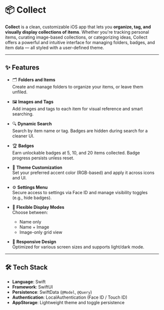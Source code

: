 # 📦 Collect

**Collect** is a clean, customizable iOS app that lets you **organize, tag, and visually display collections of items**. 
Whether you're tracking personal items, curating image-based collections, or categorizing ideas, Collect offers a powerful 
and intuitive interface for managing folders, badges, and item data — all styled with a user-defined theme.

---

## ✨ Features

- 🗂️ **Folders and Items**  
  Create and manage folders to organize your items, or leave them unfiled.

- 🖼️ **Images and Tags**  
  Add images and tags to each item for visual reference and smart searching.

- 🔍 **Dynamic Search**  
  Search by item name or tag. Badges are hidden during search for a cleaner UI.

- 🏆 **Badges**  
  Earn unlockable badges at 5, 10, and 20 items collected. Badge progress persists unless reset.

- 🎨 **Theme Customization**  
  Set your preferred accent color (RGB-based) and apply it across icons and UI.

- ⚙️ **Settings Menu**  
  Secure access to settings via Face ID and manage visibility toggles (e.g., hide badges).

- 🧭 **Flexible Display Modes**  
  Choose between:
  - Name only  
  - Name + Image  
  - Image-only grid view

- 📱 **Responsive Design**  
  Optimized for various screen sizes and supports light/dark mode.

---

## 🛠️ Tech Stack

- **Language**: Swift
- **Framework**: SwiftUI
- **Persistence**: SwiftData (`@Model`, `@Query`)
- **Authentication**: LocalAuthentication (Face ID / Touch ID)
- **AppStorage**: Lightweight theme and toggle persistence
